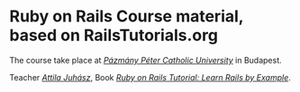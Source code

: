 # Ruby on Rails Course material, based on RailsTutorials.org

The course take place at [*Pázmány Péter Catholic University*](http://www.itk.ppke.hu/) in Budapest.

Teacher [*Attila Juhász*](http://fejlesztes.atti.la/), 
Book [*Ruby on Rails Tutorial: Learn Rails by Example*](http://railstutorial.org/).

